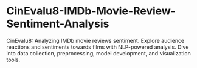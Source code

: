 # CinEvalu8-IMDb-Movie-Review-Sentiment-Analysis
CinEvalu8: Analyzing IMDb movie reviews sentiment. Explore audience reactions and sentiments towards films with NLP-powered analysis. Dive into data collection, preprocessing, model development, and visualization tools.
